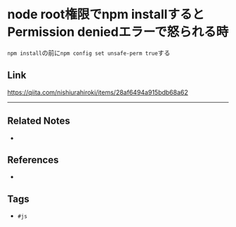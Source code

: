 # node root権限でnpm installするとPermission deniedエラーで怒られる時
`npm install`の前に`npm config set unsafe-perm true`する

## Link
https://qiita.com/nishiurahiroki/items/28af6494a915bdb68a62

---
## Related Notes
- 

## References
- 

## Tags
- `#js` 